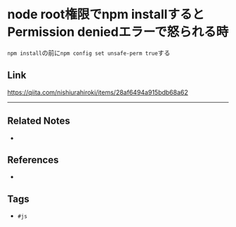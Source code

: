 # node root権限でnpm installするとPermission deniedエラーで怒られる時
`npm install`の前に`npm config set unsafe-perm true`する

## Link
https://qiita.com/nishiurahiroki/items/28af6494a915bdb68a62

---
## Related Notes
- 

## References
- 

## Tags
- `#js` 